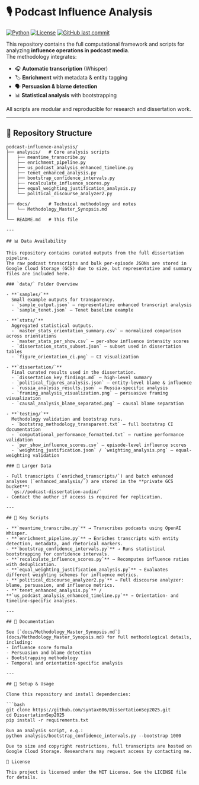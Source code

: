# 🎙️ Podcast Influence Analysis

[![Python](https://img.shields.io/badge/python-3.9%2B-blue)](https://www.python.org/)
[![License](https://img.shields.io/badge/license-MIT-green)](LICENSE)
[![GitHub last commit](https://img.shields.io/github/last-commit/syntax606/DissertationSep2025)](https://github.com/syntax606/DissertationSep2025)

This repository contains the full computational framework and scripts for analyzing **influence operations in podcast media**.  
The methodology integrates:

- 🎧 **Automatic transcription** (Whisper)
- 🏷 **Enrichment** with metadata & entity tagging  
- 🗣 **Persuasion & blame detection**  
- 📊 **Statistical analysis** with bootstrapping  

All scripts are modular and reproducible for research and dissertation work.

---

## 📂 Repository Structure

```text
podcast-influence-analysis/
├── analysis/   # Core analysis scripts
│   ├── meantime_transcribe.py
│   ├── enrichment_pipeline.py
│   ├── us_podcast_analysis_enhanced_timeline.py
│   ├── tenet_enhanced_analysis.py
│   ├── bootstrap_confidence_intervals.py
│   ├── recalculate_influence_scores.py
│   ├── equal_weighting_justification_analysis.py
│   └── political_discourse_analyzer2.py
│
├── docs/       # Technical methodology and notes
│   └── Methodology_Master_Synopsis.md
│
└── README.md   # This file

---

## 📊 Data Availability

This repository contains curated outputs from the full dissertation pipeline.  
The raw podcast transcripts and bulk per-episode JSONs are stored in Google Cloud Storage (GCS) due to size, but representative and summary files are included here.

### `data/` Folder Overview

- **`samples/`**  
  Small example outputs for transparency.  
  - `sample_output.json` – representative enhanced transcript analysis  
  - `sample_tenet.json` – Tenet baseline example

- **`stats/`**  
  Aggregated statistical outputs.  
  - `master_stats_orientation_summary.csv` – normalized comparison across orientations  
  - `master_stats_per_show.csv` – per-show influence intensity scores  
  - `dissertation_stats_subset.json` – subset used in dissertation tables  
  - `figure_orientation_ci.png` – CI visualization

- **`dissertation/`**  
  Final curated results used in the dissertation.  
  - `dissertation_key_findings.md` – high-level summary  
  - `political_figures_analysis.json` – entity-level blame & influence  
  - `russia_analysis_results.json` – Russia-specific analysis  
  - `framing_analysis_visualization.png` – persuasive framing visualization  
  - `causal_analysis_blame_separated.png` – causal blame separation

- **`testing/`**  
  Methodology validation and bootstrap runs.  
  - `bootstrap_methodology_transparent.txt` – full bootstrap CI documentation  
  - `computational_performance_formatted.txt` – runtime performance validation  
  - `per_show_influence_scores.csv` – episode-level influence scores  
  - `weighting_justification.json` / `weighting_analysis.png` – equal-weighting validation

### 🔗 Larger Data

- Full transcripts (`enriched_transcripts/`) and batch enhanced analyses (`enhanced_analysis/`) are stored in the **private GCS bucket**:  
  `gs://podcast-dissertation-audio/`  
- Contact the author if access is required for replication.

---

## 🚀 Key Scripts

- **`meantime_transcribe.py`** → Transcribes podcasts using OpenAI Whisper.  
- **`enrichment_pipeline.py`** → Enriches transcripts with entity detection, metadata, and rhetorical markers.  
- **`bootstrap_confidence_intervals.py`** → Runs statistical bootstrapping for confidence intervals.  
- **`recalculate_influence_scores.py`** → Recomputes influence ratios with deduplication.  
- **`equal_weighting_justification_analysis.py`** → Evaluates different weighting schemes for influence metrics.  
- **`political_discourse_analyzer2.py`** → Full discourse analyzer: blame, persuasion, and influence metrics.  
- **`tenet_enhanced_analysis.py`** / **`us_podcast_analysis_enhanced_timeline.py`** → Orientation- and timeline-specific analyses.  

---

## 📖 Documentation

See [`docs/Methodology_Master_Synopsis.md`](docs/Methodology_Master_Synopsis.md) for full methodological details, including:  
- Influence score formula  
- Persuasion and blame detection  
- Bootstrapping methodology  
- Temporal and orientation-specific analysis  

---

## 🔧 Setup & Usage

Clone this repository and install dependencies:

```bash
git clone https://github.com/syntax606/DissertationSep2025.git
cd DissertationSep2025
pip install -r requirements.txt

Run an analysis script, e.g.:
python analysis/bootstrap_confidence_intervals.py --bootstrap 1000

Due to size and copyright restrictions, full transcripts are hosted on Google Cloud Storage. Researchers may request access by contacting me.

📜 License

This project is licensed under the MIT License. See the LICENSE file for details.
